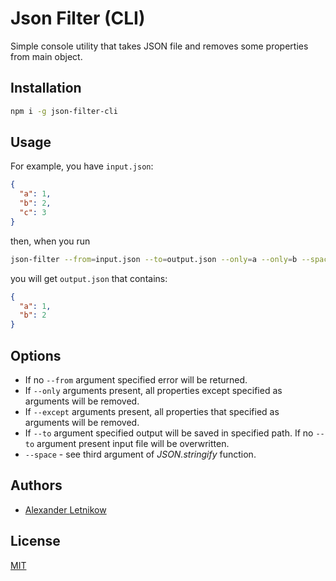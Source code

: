 # Json Filter (CLI)
Simple console utility that takes JSON file and removes some properties from main object.
## Installation
```bash
npm i -g json-filter-cli
```
## Usage
For example, you have `input.json`:
```json
{
  "a": 1,
  "b": 2,
  "c": 3
}
```
then, when you run 
```bash
json-filter --from=input.json --to=output.json --only=a --only=b --space=2
```
you will get `output.json` that contains:
```json
{
  "a": 1,
  "b": 2
}
```

## Options
- If no `--from` argument specified error will be returned.
- If `--only` arguments present, all properties except specified as arguments will be removed.
- If `--except` arguments present, all properties that specified as arguments will be removed.
- If `--to` argument specified output will be saved in specified path.
If no `--to` argument present input file will be overwritten.
- `--space` - see third argument of *JSON.stringify* function.

## Authors
- [Alexander <horat1us> Letnikow](mailto:reclamme@gmail.com)

## License
[MIT](./LICENSE)
